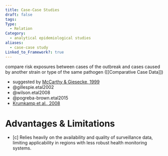 ```yaml
---
title: Case-Case Studies
draft: false
tags: 
Type:
  - Relation
Category:
  - analytical epidemiological studies
aliases:
  - case-case study
Linked_to_Framework?: true
---
```

compare risk exposures between cases of the outbreak and cases caused by another strain or type of the same pathogen ([[Comparative Case Data]])  

- suggested by [McCarthy & Giesecke, 1999](http://dx.doi.org/10.1093/ije/28.4.764)
- @gillespie.etal2002
- @wilson.etal2008
- @pogreba-brown.etal2015
- [Krumkamp et al., 2008](http://dx.doi.org/10.1016/j.ijheh.2007.02.006)

# Advantages & Limitations 
- [c] Relies heavily on the availability and quality of surveillance data, limiting applicability in regions with less robust health monitoring systems.